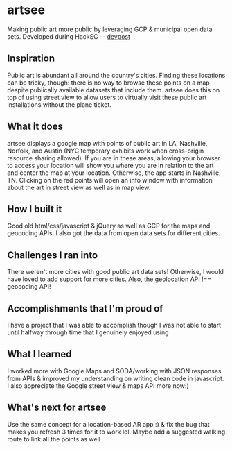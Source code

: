 # artsee
Making public art more public by leveraging GCP & municipal open data sets. Developed during HackSC -- [devpost](https://devpost.com/software/artsee)

## Inspiration
Public art is abundant all around the country's cities. Finding these locations can be tricky, though: there is no way to browse these points on a map despite publically available datasets that include them. artsee does this on top of using street view to allow users to virtually visit these public art installations without the plane ticket.

## What it does
artsee displays a google map with points of public art in LA, Nashville, Norfolk, and Austin (NYC temporary exhibits work when cross-origin resource sharing allowed). If you are in these areas, allowing your browser to access your location will show you where you are in relation to the art and center the map at your location. Otherwise, the app starts in Nashville, TN. Clicking on the red points will open an info window with information about the art in street view as well as in map view.

## How I built it
Good old html/css/javascript & jQuery as well as GCP for the maps and geocoding APIs. I also got the data from open data sets for different cities.

## Challenges I ran into
There weren't more cities with good public art data sets! Otherwise, I would have loved to add support for more cities. Also, the geolocation API !== geocoding API!

## Accomplishments that I'm proud of
I have a project that I was able to accomplish though I was not able to start until halfway through time that I genuinely enjoyed using 

## What I learned
I worked more with Google Maps and SODA/working with JSON responses from APIs & improved my understanding on writing clean code in javascript. I also appreciate the Google street view & maps API more now:) 

## What's next for artsee
Use the same concept for a location-based AR app :) & fix the bug that makes you refresh 3 times for it to work lol. Maybe add a suggested walking route to link all the points as well 
